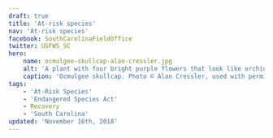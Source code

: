 ```yaml
---
draft: true
title: 'At-risk species'
nav: 'At-risk species'
facebook: SouthCarolinaFieldOffice
twitter: USFWS_SC
hero:
    name: ocmulgee-skullcap-alan-cressler.jpg
    alt: 'A plant with four bright purple flowers that look like orchids'
    caption: 'Ocmulgee skullcap. Photo © Alan Cressler, used with permission.'
tags:
    - 'At-Risk Species'
    - 'Endangered Species Act'
    - Recovery
    - 'South Carolina'
updated: 'November 16th, 2018'
---
```

